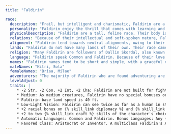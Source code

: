 ```yaml
---
title: "Faldirin"

race:
  description: "Frail, but intelligent and charismatic, Faldirin are a feline race primarily comprised of storytellers, sages, crafters, and aristocrats."
  personality: "Faldirin enjoy the thrill that comes with learning and creating. Their insightful nature also helps them to be natural negotiators and leaders."
  physicalDescription: "Faldirin are a tall, feline race. Their body is covered with short, soft fur ranging in in color from whites and light grays to darker colors such as brown or black."
  relations: "Because of their intellectual and soft-spoken nature, Faldirin find it easy to get along with most races. Humans and elves find themselves most at ease with Faldirin, but the feline race's love of learning and crafting make them close friends of gnomes. Halflings and dwarves get along with Faldirin fine, and generally prefer them over some of the less civilized races. While Faldirin do not commonly associate with orcs and other races of a more warlike nature, their diplomatic prowess keeps them on a neutral field when dealing with these races."
  alignment: "Faldirin tend towards neutral alignments, owing to their affinity for knowledge and crafting. Some more aristocratic Faldirin follow lawful paths, while very few chaotic Faldirin to be found in the world. Faldirin are usually neutrally or good aligned."
  lands: "Faldirin do not have many lands of their own. Their race came to the cities from the woodland realms and can be found in nearly all civilized places."
  religion: "Many Faldirin are followers of Dallin Skordal, also known as _The Artificer_. Faldirin share his love of creating. In addition, some Faldirin (particularly those who become Aristocrats) choose to lead a less pious life and instead devote their energies to serving the causes of mortals as opposed to serving a deity."
  language: "Faldirin speak Common and Faldirin. Because of their love of knowledge, Faldirin tend to learn many different languages."
  names: "Faldirin names tend to be short and simple, with a graceful quality to them that accompanies their charismatic nature."
  maleNames: "Kitri, Sola"
  femaleNames: "Briaa, Milae"
  adventurers: "The majority of Faldirin who are found adventuring are those who have followed the path of the Inventor. Their curiosity has gotten the better of them, and they roam the world in seek of knowledge and new types of magical items. Faldirin who become Aristocrats are far less likely to be found wandering throughout Pannotia, though they can be encountered in many of the major civilized cities."
  levelAdjust: 0
  traits: |
     * -2 Str, -2 Con, +2 Int, +2 Cha: Faldirin are not built for fighting, but they have a superior intellect and natural ease with others.
     * Medium: As medium creatures, Faldirin have no special bonuses or penalties due to their size.
     * Faldirin base land speed is 40 ft.
     * Low-Light Vision: Faldirin can see twice as far as a human in starlight, moonlight, torchlight, and similar conditions of poor illumination. She retains the ability to distinguish color and detail under these conditions.
     * +2 racial bonus on {% skill_link diplomacy %} and {% skill_link sense-motive %} checks. Faldirin are natural speakers, and are quick to pick up subtleties in another's words and movements.
     * +2 to two {% skill_link craft %} skills of the character's choice. The Faldirins' natural affinity for creating makes them excellent crafters. Once this choice is made, it cannot be changed.
     * Automatic Languages: Common and Faldirin. Bonus Languages: Any (other than secret languages, such as Druidic).
     * Favored Class: Aristocrat or Inventor. A multiclass Faldirin's Aristocrat or Inventor levels do not count when determining whether he takes an experience point penalty for multiclassing. Faldirin are natural speakers and creators. _Note: Only one of these classes can serve as the favored class for any given character. The player chooses at the time of character creation which class is treated as the favored class. The other is treated normally when multiclassing_.
---
```

